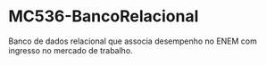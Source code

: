 # MC536-BancoRelacional
Banco de dados relacional que associa desempenho no ENEM com ingresso no mercado de trabalho.
